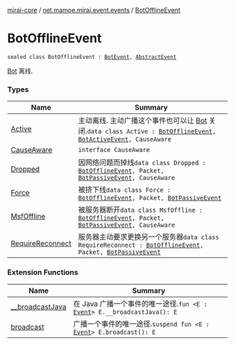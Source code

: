 [mirai-core](../../index.md) / [net.mamoe.mirai.event.events](../index.md) / [BotOfflineEvent](./index.md)

# BotOfflineEvent

`sealed class BotOfflineEvent : `[`BotEvent`](../-bot-event/index.md)`, `[`AbstractEvent`](../../net.mamoe.mirai.event/-abstract-event/index.md)

[Bot](../../net.mamoe.mirai/-bot/index.md) 离线.

### Types

| Name | Summary |
|---|---|
| [Active](-active/index.md) | 主动离线. 主动广播这个事件也可以让 [Bot](../../net.mamoe.mirai/-bot/index.md) 关闭.`data class Active : `[`BotOfflineEvent`](./index.md)`, `[`BotActiveEvent`](../-bot-active-event.md)`, CauseAware` |
| [CauseAware](-cause-aware/index.md) | `interface CauseAware` |
| [Dropped](-dropped/index.md) | 因网络问题而掉线`data class Dropped : `[`BotOfflineEvent`](./index.md)`, Packet, `[`BotPassiveEvent`](../-bot-passive-event.md)`, CauseAware` |
| [Force](-force/index.md) | 被挤下线`data class Force : `[`BotOfflineEvent`](./index.md)`, Packet, `[`BotPassiveEvent`](../-bot-passive-event.md) |
| [MsfOffline](-msf-offline/index.md) | 被服务器断开`data class MsfOffline : `[`BotOfflineEvent`](./index.md)`, Packet, `[`BotPassiveEvent`](../-bot-passive-event.md)`, CauseAware` |
| [RequireReconnect](-require-reconnect/index.md) | 服务器主动要求更换另一个服务器`data class RequireReconnect : `[`BotOfflineEvent`](./index.md)`, Packet, `[`BotPassiveEvent`](../-bot-passive-event.md) |

### Extension Functions

| Name | Summary |
|---|---|
| [__broadcastJava](../../net.mamoe.mirai.event/__broadcast-java.md) | 在 Java 广播一个事件的唯一途径.`fun <E : `[`Event`](../../net.mamoe.mirai.event/-event/index.md)`> E.__broadcastJava(): E` |
| [broadcast](../../net.mamoe.mirai.event/broadcast.md) | 广播一个事件的唯一途径.`suspend fun <E : `[`Event`](../../net.mamoe.mirai.event/-event/index.md)`> E.broadcast(): E` |
